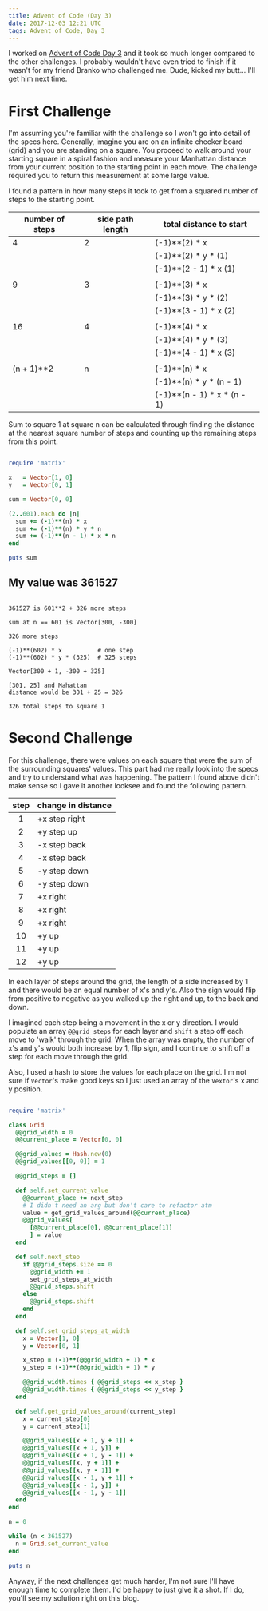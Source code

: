 ```yaml
---
title: Advent of Code (Day 3)
date: 2017-12-03 12:21 UTC
tags: Advent of Code, Day 3
---
```


I worked on [Advent of Code Day 3](https://adventofcode.com/2017/day/3) and it
took so much longer compared to the other challenges.  I probably wouldn't have
even tried to finish if it wasn't for my friend Branko who challenged me.  Dude,
kicked my butt... I'll get him next time.

# First Challenge

I'm assuming you're familiar with the challenge so I won't go into detail of the
specs here.  Generally, imagine you are on an infinite checker board (grid) and
you are standing on a square.  You proceed to walk around your starting
square in a spiral fashion and measure your Manhattan distance from your current
position to the starting point in each move.  The challenge required you to
return this measurement at some large value.

I found a pattern in how many steps it took to get from a squared number of
steps to the starting point.

| number of steps | side path length | total distance to start |
| --- | --- | --- |
| 4  | 2 | (-1)**(2) * x       |
|    |   | (-1)**(2) * y * (1)   |
|    |   | (-1)**(2 - 1) * x  (1)  |
|    |   |                 |
| 9  | 3 | (-1)**(3) * x     |
|    |   | (-1)**(3) * y * (2) |
|    |   | (-1)**(3 - 1) * x (2) |
|    |   |               |
| 16 | 4 | (-1)**(4) * x     |
|    |   | (-1)**(4) * y * (3) |
|    |   | (-1)**(4 - 1) * x (3) |
|    |   |               |
| (n + 1)**2 | n |  (-1)**(n) * x     |
|            |   |  (-1)**(n) * y * (n - 1) |
|            |   |  (-1)**(n - 1) * x * (n - 1)  |

Sum to square 1 at square n can be calculated through finding the distance at
the nearest square number of steps and counting up the remaining steps from this
point.

~~~ ruby

require 'matrix'

x   = Vector[1, 0]
y   = Vector[0, 1]

sum = Vector[0, 0]

(2..601).each do |n|
  sum += (-1)**(n) * x
  sum += (-1)**(n) * y * n
  sum += (-1)**(n - 1) * x * n
end

puts sum
~~~

## My value was 361527

~~~

361527 is 601**2 + 326 more steps

sum at n == 601 is Vector[300, -300]

326 more steps

(-1)**(602) * x          # one step
(-1)**(602) * y * (325)  # 325 steps

Vector[300 + 1, -300 + 325]

[301, 25] and Mahattan
distance would be 301 + 25 = 326

326 total steps to square 1
~~~

# Second Challenge

For this challenge, there were values on each square that were the sum of the
surrounding squares' values. This part had me really look into the specs and try to
understand what was happening.  The pattern I found above didn't make sense so I
gave it another looksee and found the following pattern.

| step | change in distance |
| :---: | --- |
| 1  | +x step right |
| 2  | +y step up |
| 3  | -x step back |
| 4  | -x step back |
| 5  | -y step down |
| 6  | -y step down |
| 7  | +x right |
| 8  | +x right |
| 9  | +x right |
| 10 | +y up |
| 11 | +y up |
| 12 | +y up |

In each layer of steps around the grid, the length of a side increased by 1 and
there would be an equal number of x's and y's. Also the sign would flip from
positive to negative as you walked up the right and up, to the back and down.

I imagined each step being a movement in the x or y direction.  I would populate
an array `@@grid_steps` for each layer and `shift` a step off each move to
'walk' through the grid.  When the array was empty, the number of x's and y's
would both increase by 1, flip sign, and I continue to shift off a step for each
move through the grid.

Also, I used a hash to store the values for each place on the grid.  I'm not
sure if `Vector`'s make good keys so I just used an array of the `Vextor`'s x
and y position.

~~~ ruby

require 'matrix'

class Grid
  @@grid_width = 0
  @@current_place = Vector[0, 0]

  @@grid_values = Hash.new(0)
  @@grid_values[[0, 0]] = 1

  @@grid_steps = []

  def self.set_current_value
    @@current_place += next_step
    # I didn't need an arg but don't care to refactor atm
    value = get_grid_values_around(@@current_place)
    @@grid_values[
      [@@current_place[0], @@current_place[1]]
      ] = value
  end

  def self.next_step
    if @@grid_steps.size == 0
      @@grid_width += 1
      set_grid_steps_at_width
      @@grid_steps.shift
    else
      @@grid_steps.shift
    end
  end

  def self.set_grid_steps_at_width
    x = Vector[1, 0]
    y = Vector[0, 1]

    x_step = (-1)**(@@grid_width + 1) * x
    y_step = (-1)**(@@grid_width + 1) * y

    @@grid_width.times { @@grid_steps << x_step }
    @@grid_width.times { @@grid_steps << y_step }
  end

  def self.get_grid_values_around(current_step)
    x = current_step[0]
    y = current_step[1]

    @@grid_values[[x + 1, y + 1]] +
    @@grid_values[[x + 1, y]] +
    @@grid_values[[x + 1, y - 1]] +
    @@grid_values[[x, y + 1]] +
    @@grid_values[[x, y - 1]] +
    @@grid_values[[x - 1, y + 1]] +
    @@grid_values[[x - 1, y]] +
    @@grid_values[[x - 1, y - 1]]
  end
end

n = 0

while (n < 361527)
  n = Grid.set_current_value
end

puts n
~~~

Anyway, if the next challenges get much harder, I'm not sure I'll have enough
time to complete them.  I'd be happy to just give it a shot.  If I do, you'll
see my solution right on this blog.
